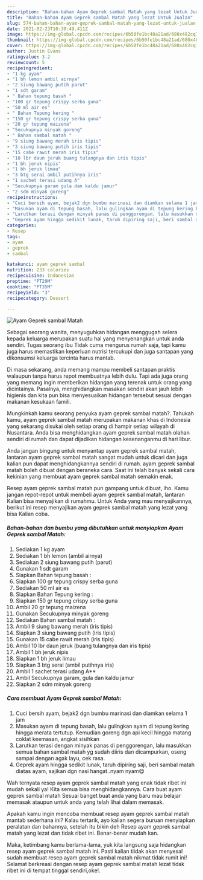 ```yaml
---
description: "Bahan-bahan Ayam Geprek sambal Matah yang lezat Untuk Jualan"
title: "Bahan-bahan Ayam Geprek sambal Matah yang lezat Untuk Jualan"
slug: 574-bahan-bahan-ayam-geprek-sambal-matah-yang-lezat-untuk-jualan
date: 2021-02-23T10:30:49.411Z
image: https://img-global.cpcdn.com/recipes/6b50fe1bc48a21ad/680x482cq70/ayam-geprek-sambal-matah-foto-resep-utama.jpg
thumbnail: https://img-global.cpcdn.com/recipes/6b50fe1bc48a21ad/680x482cq70/ayam-geprek-sambal-matah-foto-resep-utama.jpg
cover: https://img-global.cpcdn.com/recipes/6b50fe1bc48a21ad/680x482cq70/ayam-geprek-sambal-matah-foto-resep-utama.jpg
author: Justin Evans
ratingvalue: 3.2
reviewcount: 5
recipeingredient:
- "1 kg ayam"
- "1 bh lemon ambil airnya"
- "2 siung bawang putih parut"
- "1 sdt garam"
- " Bahan tepung basah "
- "100 gr tepung crispy serba guna"
- "50 ml air es"
- " Bahan Tepung kering "
- "150 gr tepung crispy serba guna"
- "20 gr tepung maizena"
- "Secukupnya minyak goreng"
- " Bahan sambal matah "
- "9 siung bawang merah iris tipis"
- "3 siung bawang putih iris tipis"
- "15 cabe rawit merah iris tipis"
- "10 lbr daun jeruk buang tulangnya dan iris tipis"
- "1 bh jeruk nipis"
- "1 bh jeruk limau"
- "3 btg serai ambil putihnya iris"
- "1 sachet terasi udang A"
- "Secukupnya garam gula dan kaldu jamur"
- "2 sdm minyak goreng"
recipeinstructions:
- "Cuci bersih ayam, bejak2 dgn bumbu marinasi dan diamkan selama 1 jam"
- "Masukan ayam di tepung basah, lalu gulingkan ayam di tepung kering hingga merata tertutup. Kemudian goreng dgn api kecil hingga matang coklat keemasan, angkat sisihkan"
- "Larutkan terasi dengan minyak panas di penggorengan, lalu masukkan semua bahan sambal matah yg sudah diiris dan dicampurkan, oseng sampai dengan agak layu, cek rasa."
- "Geprek ayam hingga sedikit lunak, taruh dipiring saji, beri sambal matah diatas ayam, sajikan dgn nasi hangat..nyam nyam😋"
categories:
- Resep
tags:
- ayam
- geprek
- sambal

katakunci: ayam geprek sambal 
nutrition: 233 calories
recipecuisine: Indonesian
preptime: "PT29M"
cooktime: "PT35M"
recipeyield: "3"
recipecategory: Dessert

---
```



![Ayam Geprek sambal Matah](https://img-global.cpcdn.com/recipes/6b50fe1bc48a21ad/680x482cq70/ayam-geprek-sambal-matah-foto-resep-utama.jpg)

Sebagai seorang wanita, menyuguhkan hidangan menggugah selera kepada keluarga merupakan suatu hal yang menyenangkan untuk anda sendiri. Tugas seorang ibu Tidak cuma mengurus rumah saja, tapi kamu juga harus memastikan keperluan nutrisi tercukupi dan juga santapan yang dikonsumsi keluarga tercinta harus mantab.

Di masa  sekarang, anda memang mampu membeli santapan praktis walaupun tanpa harus repot membuatnya lebih dulu. Tapi ada juga orang yang memang ingin memberikan hidangan yang terenak untuk orang yang dicintainya. Pasalnya, menghidangkan masakan sendiri akan jauh lebih higienis dan kita pun bisa menyesuaikan hidangan tersebut sesuai dengan makanan kesukaan famili. 



Mungkinkah kamu seorang penyuka ayam geprek sambal matah?. Tahukah kamu, ayam geprek sambal matah merupakan makanan khas di Indonesia yang sekarang disukai oleh setiap orang di hampir setiap wilayah di Nusantara. Anda bisa menghidangkan ayam geprek sambal matah olahan sendiri di rumah dan dapat dijadikan hidangan kesenanganmu di hari libur.

Anda jangan bingung untuk menyantap ayam geprek sambal matah, lantaran ayam geprek sambal matah sangat mudah untuk dicari dan juga kalian pun dapat menghidangkannya sendiri di rumah. ayam geprek sambal matah boleh dibuat dengan beraneka cara. Saat ini telah banyak sekali cara kekinian yang membuat ayam geprek sambal matah semakin enak.

Resep ayam geprek sambal matah pun gampang untuk dibuat, lho. Kamu jangan repot-repot untuk membeli ayam geprek sambal matah, lantaran Kalian bisa menyajikan di rumahmu. Untuk Anda yang mau menyajikannya, berikut ini resep menyajikan ayam geprek sambal matah yang lezat yang bisa Kalian coba.

<!--inarticleads1-->

##### Bahan-bahan dan bumbu yang dibutuhkan untuk menyiapkan Ayam Geprek sambal Matah:

1. Sediakan 1 kg ayam
1. Sediakan 1 bh lemon (ambil airnya)
1. Sediakan 2 siung bawang putih (parut)
1. Gunakan 1 sdt garam
1. Siapkan  Bahan tepung basah :
1. Siapkan 100 gr tepung crispy serba guna
1. Sediakan 50 ml air es
1. Siapkan  Bahan Tepung kering :
1. Siapkan 150 gr tepung crispy serba guna
1. Ambil 20 gr tepung maizena
1. Gunakan Secukupnya minyak goreng
1. Sediakan  Bahan sambal matah :
1. Ambil 9 siung bawang merah (iris tipis)
1. Siapkan 3 siung bawang putih (iris tipis)
1. Gunakan 15 cabe rawit merah (iris tipis)
1. Ambil 10 lbr daun jeruk (buang tulangnya dan iris tipis)
1. Ambil 1 bh jeruk nipis
1. Siapkan 1 bh jeruk limau
1. Siapkan 3 btg serai (ambil putihnya iris)
1. Ambil 1 sachet terasi udang A**
1. Ambil Secukupnya garam, gula dan kaldu jamur
1. Siapkan 2 sdm minyak goreng




<!--inarticleads2-->

##### Cara membuat Ayam Geprek sambal Matah:

1. Cuci bersih ayam, bejak2 dgn bumbu marinasi dan diamkan selama 1 jam
1. Masukan ayam di tepung basah, lalu gulingkan ayam di tepung kering hingga merata tertutup. Kemudian goreng dgn api kecil hingga matang coklat keemasan, angkat sisihkan
1. Larutkan terasi dengan minyak panas di penggorengan, lalu masukkan semua bahan sambal matah yg sudah diiris dan dicampurkan, oseng sampai dengan agak layu, cek rasa.
1. Geprek ayam hingga sedikit lunak, taruh dipiring saji, beri sambal matah diatas ayam, sajikan dgn nasi hangat..nyam nyam😋




Wah ternyata resep ayam geprek sambal matah yang enak tidak ribet ini mudah sekali ya! Kita semua bisa menghidangkannya. Cara buat ayam geprek sambal matah Sesuai banget buat anda yang baru mau belajar memasak ataupun untuk anda yang telah lihai dalam memasak.

Apakah kamu ingin mencoba membuat resep ayam geprek sambal matah mantab sederhana ini? Kalau tertarik, ayo kalian segera buruan menyiapkan peralatan dan bahannya, setelah itu bikin deh Resep ayam geprek sambal matah yang lezat dan tidak ribet ini. Benar-benar mudah kan. 

Maka, ketimbang kamu berlama-lama, yuk kita langsung saja hidangkan resep ayam geprek sambal matah ini. Pasti kalian tiidak akan menyesal sudah membuat resep ayam geprek sambal matah nikmat tidak rumit ini! Selamat berkreasi dengan resep ayam geprek sambal matah lezat tidak ribet ini di tempat tinggal sendiri,oke!.

